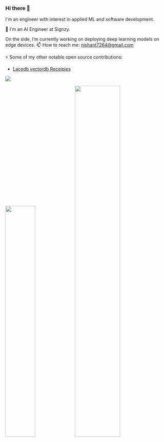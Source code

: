 ### Hi there 👋
I'm an engineer with interest in applied ML and software development.

🔭 I'm an AI Engineer at Signzy.
   
   On the side, I’m currently working on deploying deep learning models on edge devices.
📫 How to reach me: nishant7264@gmail.com

⚡  Some of my other notable open source contributions:

* [Lacedb vectordb Receipies](https://github.com/lancedb/vectordb-recipes)

![](https://komarev.com/ghpvc/?username=Nishant-Kumar-2002&color=green)

<img width="43%"  src="https://github-readme-streak-stats.herokuapp.com/?user=Nishant-Kumar-2002&hide_border=true" /><img width="53%"  src="https://github-readme-stats.vercel.app/api?username=Nishant-Kumar-2002&count_private=true&show_icons=true&include_all_commits=false&hide_border=true&hide_title=true" />
